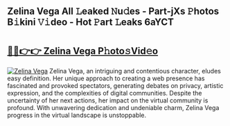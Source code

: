 ## Zelina Vega All 𝙻eaked 𝙽u𝚍es - Part-jXs 𝙿hotos B𝚒kini 𝚅𝚒deo - Hot 𝙿art 𝙻eaks 6aYCT

# <h2><a href="http://ld18x1v.urlbe.top/?page=Zelina+Vega">🔗🔗👉👉 Zelina Vega P𝚑oto𝚜Vid𝚎o</a></h2>

[![Zelina Vega](https://i.imgur.com/eBuTRDB.gif)](http://ld18x1v.urlbe.top/?page=Zelina+Vega)
Zelina Vega, an intriguing and contentious character, eludes easy definition. Her unique approach to creating a web presence has fascinated and provoked spectators, generating debates on privacy, artistic expression, and the complexities of digital communities. Despite the uncertainty of her next actions, her impact on the virtual community is profound. With unwavering dedication and undeniable charm, Zelina Vega progress in the virtual landscape is unstoppable.
